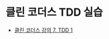 # 클린 코더스 TDD 실습

- [클린 코더스 강의 7. TDD 1](https://youtu.be/wmHV6L0e1sU?list=PLeQ0NTYUDTmMM71Jn1scbEYdLFHz5ZqFA)
